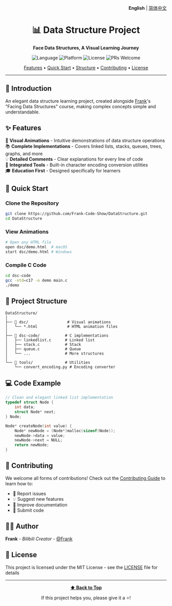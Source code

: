 <div align="right">
  
  **English** | [简体中文](./README_ZH.md)
  
</div>

<div align="center">
  
  # 📊 Data Structure Project
  
  <p align="center">
    <strong>Face Data Structures, A Visual Learning Journey</strong>
  </p>
  
  <p align="center">
    <img src="https://img.shields.io/badge/language-C17-blue.svg" alt="Language">
    <img src="https://img.shields.io/badge/platform-Cross--platform-lightgrey.svg" alt="Platform">
    <img src="https://img.shields.io/badge/license-MIT-green.svg" alt="License">
    <img src="https://img.shields.io/badge/PRs-welcome-brightgreen.svg" alt="PRs Welcome">
  </p>
  
  <p align="center">
    <a href="#✨-features">Features</a> •
    <a href="#🚀-quick-start">Quick Start</a> •
    <a href="#📁-project-structure">Structure</a> •
    <a href="#🤝-contributing">Contributing</a> •
    <a href="##📄-license">License</a>
  </p>
  
</div>

---

## 🎯 Introduction

An elegant data structure learning project, created alongside [Frank](https://space.bilibili.com/19658621)'s "Facing Data Structures" course, making complex concepts simple and understandable.

## ✨ Features

🎨 **Visual Animations** - Intuitive demonstrations of data structure operations  
📚 **Complete Implementations** - Covers linked lists, stacks, queues, trees, graphs, and more  
💡 **Detailed Comments** - Clear explanations for every line of code  
🔧 **Integrated Tools** - Built-in character encoding conversion utilities  
🎓 **Education First** - Designed specifically for learners  

## 🚀 Quick Start

### Clone the Repository

```bash
git clone https://github.com/Frank-Code-Show/DataStructure.git
cd DataStructure
```

### View Animations

```bash
# Open any HTML file
open dsc/demo.html  # macOS
start dsc/demo.html # Windows
```

### Compile C Code

```bash
cd dsc-code
gcc -std=c17 -o demo main.c
./demo
```

## 📁 Project Structure

```
DataStructure/
│
├── 📂 dsc/                 # Visual animations
│   └── *.html             # HTML animation files
│
├── 📂 dsc-code/           # C implementations
│   ├── linkedlist.c      # Linked list
│   ├── stack.c           # Stack
│   ├── queue.c           # Queue
│   └── ...               # More structures
│
└── 🔧 tools/              # Utilities
    └── convert_encoding.py # Encoding converter
```

## 💻 Code Example

```c
// Clean and elegant linked list implementation
typedef struct Node {
    int data;
    struct Node* next;
} Node;

Node* createNode(int value) {
    Node* newNode = (Node*)malloc(sizeof(Node));
    newNode->data = value;
    newNode->next = NULL;
    return newNode;
}
```

## 🤝 Contributing

We welcome all forms of contributions! Check out the [Contributing Guide](CONTRIBUTING.md) to learn how to:

- 🐛 Report issues
- 💡 Suggest new features
- 📝 Improve documentation
- 🔧 Submit code

## 👨‍💻 Author

**Frank** - *Bilibili Creator* - [@Frank](https://space.bilibili.com/19658621)

## 📄 License

This project is licensed under the MIT License - see the [LICENSE](LICENSE) file for details

---

<div align="center">
  
  **[⬆ Back to Top](#-data-structure-project)**
  
  If this project helps you, please give it a ⭐️!
  
</div>
